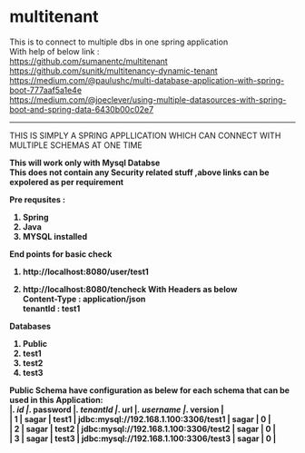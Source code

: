 # multitenant
This is to connect to multiple dbs in one spring application <br>
With help of below link : <br>
https://github.com/sumanentc/multitenant   <br>
https://github.com/sunitk/multitenancy-dynamic-tenant <br>
https://medium.com/@paulushc/multi-database-application-with-spring-boot-777aaf5a1e4e   <br>
https://medium.com/@joeclever/using-multiple-datasources-with-spring-boot-and-spring-data-6430b00c02e7  <br>

********************************************************************************************************

THIS IS SIMPLY A SPRING APPLLICATION WHICH CAN CONNECT WITH MULTIPLE SCHEMAS AT ONE TIME

<b>This will work only with Mysql Databse <br>
<b>This does not contain any Security related stuff ,above links can be expolered as per requirement <br>
  
  
Pre requsites :
1. Spring
2. Java
3. MYSQL installed

  
End points for basic check
  
 1. http://localhost:8080/user/test1
  
 2. http://localhost:8080/tencheck With Headers as below  <br>
  Content-Type : application/json  <br>
  tenantId     : test1            <br>
  
  
Databases 
  
1. Public 
2. test1
3. test2
4. test3
 
  
Public Schema have configuration as belew for each schema that can be used in this Application: <br>
|_. id |_. password |_. tenantId |_. url |_. username |_. version | <br>
| 1 | sagar | test1 | jdbc:mysql://192.168.1.100:3306/test1 | sagar | 0 |<br>
| 2 | sagar | test2 | jdbc:mysql://192.168.1.100:3306/test2 | sagar | 0 |<br>
| 3 | sagar | test3 | jdbc:mysql://192.168.1.100:3306/test3 | sagar | 0 |<br>
  




